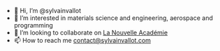 - 👋 Hi, I’m @sylvainvallot
- 👀 I’m interested in materials science and engineering, aerospace and programming
- 💞️ I’m looking to collaborate on [La Nouvelle Académie](https://lanouvelleacademie.fr)
- 📫 How to reach me contact@sylvainvallot.com

<!---
sylvainvallot/sylvainvallot is a ✨ special ✨ repository because its `README.md` (this file) appears on your GitHub profile.
You can click the Preview link to take a look at your changes.
--->
